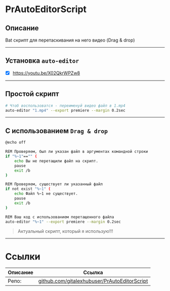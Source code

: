 # PrAutoEditorScript

## Описание

Bat скрипт для перетаскивания на него видео (Drag & drop)

---

## Установка `auto-editor`

- [x] https://youtu.be/X02QkrWPZw8

---

## Простой скрипт

```bash
# Чтоб воспользоватся - переименуй видео файл в 1.mp4
auto-editor "1.mp4" --export premiere --margin 0.2sec
```

---

## С использованием `Drag & drop`

```bash
@echo off

REM Проверяем, был ли указан файл в аргументах командной строки
if "%~1"=="" (
    echo Вы не перетащили файл на скрипт.
    pause
    exit /b
)

REM Проверяем, существует ли указанный файл
if not exist "%~1" (
    echo Файл %~1 не существует.
    pause
    exit /b
)

REM Ваш код с использованием перетащенного файла
auto-editor "%~1" --export premiere --margin 0.2sec
```

> Актуальный скрипт, который я использую!!!

---

# Ссылки
| Описание | Ссылка |
| ------ | ------ |
Репо: | [github.com/gitalexhubuser/PrAutoEditorScript](https://github.com/gitalexhubuser/PrAutoEditorScript)
